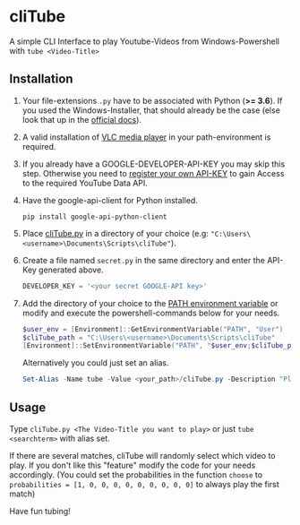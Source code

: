 # cliTube

A simple CLI Interface to play Youtube-Videos from Windows-Powershell with `tube <Video-Title>`

## Installation

1. Your file-extensions `.py` have to be associated with Python (**>= 3.6**). If you used the Windows-Installer, that should already be the case (else look that up in the [official docs](https://docs.python.org/3/faq/windows.html#how-do-i-make-python-scripts-executable)).

2. A valid installation of [VLC media player](http://www.videolan.org/vlc/) in your path-environment is required.

3. If you already have a GOOGLE-DEVELOPER-API-KEY you may skip this step. Otherwise you need to [register your own API-KEY](https://developers.google.com/youtube/android/player/register) to gain Access to the required YouTube Data API.

4. Have the google-api-client for Python installed.

    ```shell
    pip install google-api-python-client
    ```

5. Place [cliTube.py](https://raw.githubusercontent.com/oryon-dominik/cliTube/master/cliTube.py) in a directory of your choice (e.g: `"C:\Users\<username>\Documents\Scripts\cliTube"`).
6. Create a file named `secret.py` in the same directory and enter the API-Key generated above.

    ```secret.py
    DEVELOPER_KEY = '<your secret GOOGLE-API key>'
    ```

7. Add the directory of your choice to the [PATH environment variable](https://www.architectryan.com/2018/03/17/add-to-the-path-on-windows-10/) or modify and execute the powershell-commands below for your needs.

    ```powershell
    $user_env = [Environment]::GetEnvironmentVariable("PATH", "User")
    $cliTube_path = "C:\Users\<username>\Documents\Scripts\cliTube"
    [Environment]::SetEnvironmentVariable("PATH", "$user_env;$cliTube_path", "User")
    ```

    Alternatively you could just set an alias.

    ```powershell
    Set-Alias -Name tube -Value <your_path>/cliTube.py -Description "Plays Youtube Search-Results"
    ```

## Usage

Type `cliTube.py <The Video-Title you want to play>` or just `tube <searchterm>` with alias set.

If there are several matches, cliTube will randomly select which video to play. If you don't like this "feature" modify the code for your needs accordingly. (You could set the probabilities in the function `choose` to `probabilities = [1, 0, 0, 0, 0, 0, 0, 0, 0, 0]` to always play the first match)

Have fun tubing!
